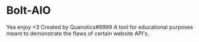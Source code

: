 # Bolt-AIO
Yea enjoy <3
Created by Quanotics#9999
A tool for educational purposes meant to demonstrate the flaws of certain website API's.

